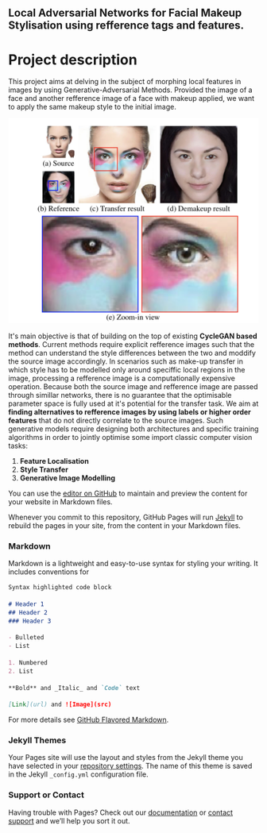 ## Local Adversarial Networks for Facial Makeup Stylisation using refference tags and features.

# Project description

This project aims at delving in the subject of morphing local features in images by using Generative-Adversarial Methods. Provided the image of a face and another refference image of a face with makeup applied, we want to apply the same makeup style to the initial image.

![image](https://github.com/TeodorPoncu/makeup-stylisation-gans/blob/gh-pages/LSDGAN.png)

It's main objective is that of building on the top of existing **CycleGAN based methods**. Current methods require explicit refference images such that the method can understand the style differences between the two and moddify the source image accordingly. In scenarios such as make-up transfer in which style has to be modelled only around speciffic local regions in the image, processing a refference image is a computationally expensive operation. Because both the source image and refference image are passed through simillar networks, there is no guarantee that the optimisable parameter space is fully used at it's potential for the transfer task.  We aim at **finding alternatives to refference images by using labels or higher order features** that do not directly correlate to the source images. Such generative models require designing both architectures and specific training algorithms in order to jointly optimise some import classic computer vision tasks:
 
1. **Feature Localisation**
2. **Style Transfer**
3. **Generative Image Modelling**



You can use the [editor on GitHub](https://github.com/TeodorPoncu/makeup-stylisation-gans/edit/gh-pages/index.md) to maintain and preview the content for your website in Markdown files.

Whenever you commit to this repository, GitHub Pages will run [Jekyll](https://jekyllrb.com/) to rebuild the pages in your site, from the content in your Markdown files.

### Markdown

Markdown is a lightweight and easy-to-use syntax for styling your writing. It includes conventions for

```markdown
Syntax highlighted code block

# Header 1
## Header 2
### Header 3

- Bulleted
- List

1. Numbered
2. List

**Bold** and _Italic_ and `Code` text

[Link](url) and ![Image](src)
```

For more details see [GitHub Flavored Markdown](https://guides.github.com/features/mastering-markdown/).

### Jekyll Themes

Your Pages site will use the layout and styles from the Jekyll theme you have selected in your [repository settings](https://github.com/TeodorPoncu/makeup-stylisation-gans/settings). The name of this theme is saved in the Jekyll `_config.yml` configuration file.

### Support or Contact

Having trouble with Pages? Check out our [documentation](https://docs.github.com/categories/github-pages-basics/) or [contact support](https://github.com/contact) and we’ll help you sort it out.

